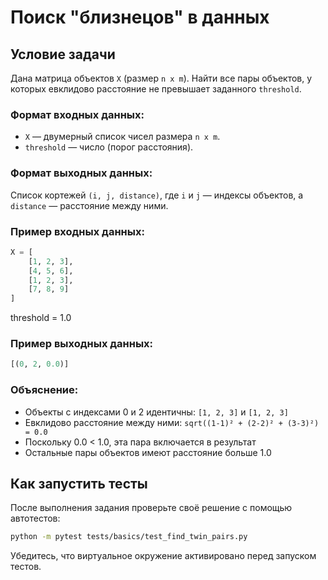 # Поиск "близнецов" в данных

## Условие задачи

Дана матрица объектов `X` (размер `n x m`). Найти все пары объектов, у которых евклидово расстояние не превышает заданного `threshold`.

### Формат входных данных:
- `X` — двумерный список чисел размера `n x m`.
- `threshold` — число (порог расстояния).

### Формат выходных данных:
Список кортежей `(i, j, distance)`, где `i` и `j` — индексы объектов, а `distance` — расстояние между ними. 

### Пример входных данных:
```python
X = [
    [1, 2, 3],
    [4, 5, 6],
    [1, 2, 3],
    [7, 8, 9]
]
```
threshold = 1.0

### Пример выходных данных:
```python
[(0, 2, 0.0)]
```

### Объяснение:
- Объекты с индексами 0 и 2 идентичны: `[1, 2, 3]` и `[1, 2, 3]`
- Евклидово расстояние между ними: `sqrt((1-1)² + (2-2)² + (3-3)²) = 0.0`
- Поскольку 0.0 < 1.0, эта пара включается в результат
- Остальные пары объектов имеют расстояние больше 1.0

## Как запустить тесты

После выполнения задания проверьте своё решение с помощью автотестов:

```sh
python -m pytest tests/basics/test_find_twin_pairs.py
```

Убедитесь, что виртуальное окружение активировано перед запуском тестов.